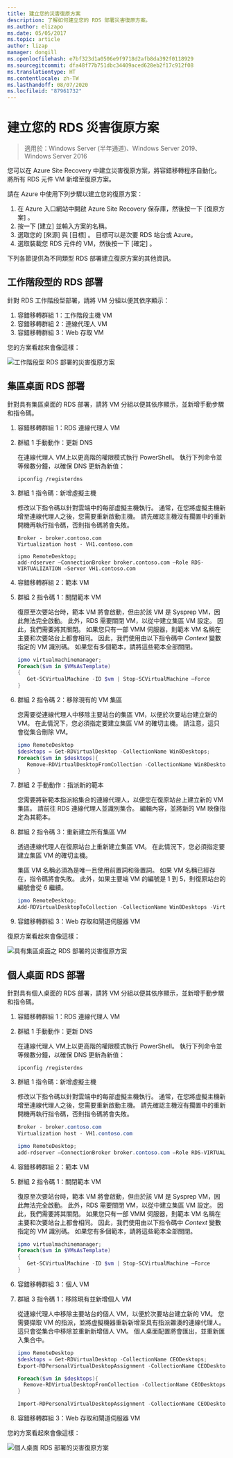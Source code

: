 ```yaml
---
title: 建立您的災害復原方案
description: 了解如何建立您的 RDS 部署災害復原方案。
ms.author: elizapo
ms.date: 05/05/2017
ms.topic: article
author: lizap
manager: dongill
ms.openlocfilehash: e7bf323d1a0506e9f9718d2afb8da392f0118929
ms.sourcegitcommit: dfa48f77b751dbc34409aced628eb2f17c912f08
ms.translationtype: HT
ms.contentlocale: zh-TW
ms.lasthandoff: 08/07/2020
ms.locfileid: "87961732"
---
```

# <a name="create-your-disaster-recovery-plan-for-rds"></a>建立您的 RDS 災害復原方案

>適用於：Windows Server (半年通道)、Windows Server 2019、Windows Server 2016

您可以在 Azure Site Recovery 中建立災害復原方案，將容錯移轉程序自動化。 將所有 RDS 元件 VM 新增至復原方案。

請在 Azure 中使用下列步驟以建立您的復原方案：

1. 在 Azure 入口網站中開啟 Azure Site Recovery 保存庫，然後按一下 [復原方案]  。
2. 按一下 [建立]  並輸入方案的名稱。
3. 選取您的 [來源]  與 [目標]  。 目標可以是次要 RDS 站台或 Azure。
4. 選取裝載您 RDS 元件的 VM，然後按一下 [確定]  。

下列各節提供為不同類型 RDS 部署建立復原方案的其他資訊。

## <a name="sessions-based-rds-deployment"></a>工作階段型的 RDS 部署

針對 RDS 工作階段型部署，請將 VM 分組以便其依序顯示：

1. 容錯移轉群組 1：工作階段主機 VM
2. 容錯移轉群組 2：連線代理人 VM
3. 容錯移轉群組 3：Web 存取 VM

您的方案看起來會像這樣：

![工作階段型 RDS 部署的災害復原方案](media/rds-asr-session-drplan.png)

## <a name="pooled-desktops-rds-deployment"></a>集區桌面 RDS 部署

針對具有集區桌面的 RDS 部署，請將 VM 分組以便其依序顯示，並新增手動步驟和指令碼。

1. 容錯移轉群組 1：RDS 連線代理人 VM
2. 群組 1 手動動作：更新 DNS

   在連線代理人 VM上以更高階的權限模式執行 PowerShell。 執行下列命令並等候數分鐘，以確保 DNS 更新為新值：

   ```
   ipconfig /registerdns
   ```
3. 群組 1 指令碼：新增虛擬主機

   修改以下指令碼以針對雲端中的每部虛擬主機執行。 通常，在您將虛擬主機新增至連線代理人之後，您需要重新啟動主機。 請先確認主機沒有擱置中的重新開機再執行指令碼，否則指令碼將會失敗。

   ```
   Broker - broker.contoso.com
   Virtualization host - VH1.contoso.com

   ipmo RemoteDesktop;
   add-rdserver –ConnectionBroker broker.contoso.com –Role RDS-VIRTUALIZATION –Server VH1.contoso.com
   ```
4. 容錯移轉群組 2：範本 VM
5. 群組 2 指令碼 1：關閉範本 VM

   復原至次要站台時，範本 VM 將會啟動，但由於該 VM 是 Sysprep VM，因此無法完全啟動。 此外，RDS 需要關閉 VM，以從中建立集區 VM 設定。 因此，我們需要將其關閉。 如果您只有一部 VMM 伺服器，則範本 VM 名稱在主要和次要站台上都會相同。 因此，我們使用由以下指令碼中 *Context* 變數指定的 VM 識別碼。 如果您有多個範本，請將這些範本全部關閉。

   ```powershell
   ipmo virtualmachinemanager;
   Foreach($vm in $VMsAsTemplate)
   {
      Get-SCVirtualMachine -ID $vm | Stop-SCVirtualMachine –Force
   }
   ```
6. 群組 2 指令碼 2：移除現有的 VM 集區

   您需要從連線代理人中移除主要站台的集區 VM，以便於次要站台建立新的 VM。 在此情況下，您必須指定要建立集區 VM 的確切主機。 請注意，這只會從集合刪除 VM。

   ```powershell
   ipmo RemoteDesktop
   $desktops = Get-RDVirtualDesktop -CollectionName Win8Desktops;
   Foreach($vm in $desktops){
      Remove-RDVirtualDesktopFromCollection -CollectionName Win8Desktops -VirtualDesktopName $vm.VirtualDesktopName –Force
   }
   ```
7. 群組 2 手動動作：指派新的範本

   您需要將新範本指派給集合的連線代理人，以便您在復原站台上建立新的 VM 集區。 請前往 RDS 連線代理人並識別集合。 編輯內容，並將新的 VM 映像指定為其範本。
8. 群組 2 指令碼 3：重新建立所有集區 VM

   透過連線代理人在復原站台上重新建立集區 VM。 在此情況下，您必須指定要建立集區 VM 的確切主機。

   集區 VM 名稱必須為是唯一且使用前置詞和後置詞。 如果 VM 名稱已經存在，指令碼將會失敗。 此外，如果主要端 VM 的編號是 1 到 5，則復原站台的編號會從 6 繼續。

   ```powershell
   ipmo RemoteDesktop;
   Add-RDVirtualDesktopToCollection -CollectionName Win8Desktops -VirtualDesktopAllocation @{"RDVH1.contoso.com" = 1}
   ```
9. 容錯移轉群組 3：Web 存取和閘道伺服器 VM

復原方案看起來會像這樣：

![具有集區桌面之 RDS 部署的災害復原方案](media/rds-asr-pooled-drplan.png)

## <a name="personal-desktops-rds-deployment"></a>個人桌面 RDS 部署

針對具有個人桌面的 RDS 部署，請將 VM 分組以便其依序顯示，並新增手動步驟和指令碼。

1. 容錯移轉群組 1：RDS 連線代理人 VM
2. 群組 1 手動動作：更新 DNS

   在連線代理人 VM上以更高階的權限模式執行 PowerShell。 執行下列命令並等候數分鐘，以確保 DNS 更新為新值：

   ```
   ipconfig /registerdns
   ```
3. 群組 1 指令碼：新增虛擬主機

   修改以下指令碼以針對雲端中的每部虛擬主機執行。 通常，在您將虛擬主機新增至連線代理人之後，您需要重新啟動主機。 請先確認主機沒有擱置中的重新開機再執行指令碼，否則指令碼將會失敗。

   ```powershell
   Broker - broker.contoso.com
   Virtualization host - VH1.contoso.com

   ipmo RemoteDesktop;
   add-rdserver –ConnectionBroker broker.contoso.com –Role RDS-VIRTUALIZATION –Server VH1.contoso.com
   ```
4. 容錯移轉群組 2：範本 VM
5. 群組 2 指令碼 1：關閉範本 VM

   復原至次要站台時，範本 VM 將會啟動，但由於該 VM 是 Sysprep VM，因此無法完全啟動。 此外，RDS 需要關閉 VM，以從中建立集區 VM 設定。 因此，我們需要將其關閉。 如果您只有一部 VMM 伺服器，則範本 VM 名稱在主要和次要站台上都會相同。 因此，我們使用由以下指令碼中 *Context* 變數指定的 VM 識別碼。 如果您有多個範本，請將這些範本全部關閉。

   ```powershell
   ipmo virtualmachinemanager;
   Foreach($vm in $VMsAsTemplate)
   {
      Get-SCVirtualMachine -ID $vm | Stop-SCVirtualMachine –Force
   }
   ```
6. 容錯移轉群組 3：個人 VM
7. 群組 3 指令碼 1：移除現有並新增個人 VM

   從連線代理人中移除主要站台的個人 VM，以便於次要站台建立新的 VM。 您需要擷取 VM 的指派，並將虛擬機器重新新增至具有指派雜湊的連線代理人。 這只會從集合中移除並重新新增個人 VM。 個人桌面配置將會匯出，並重新匯入集合中。

   ```powershell
   ipmo RemoteDesktop
   $desktops = Get-RDVirtualDesktop -CollectionName CEODesktops;
   Export-RDPersonalVirtualDesktopAssignment -CollectionName CEODesktops -Path ./Desktopallocations.txt -ConnectionBroker broker.contoso.com

   Foreach($vm in $desktops){
     Remove-RDVirtualDesktopFromCollection -CollectionName CEODesktops -VirtualDesktopName $vm.VirtualDesktopName –Force
   }

   Import-RDPersonalVirtualDesktopAssignment -CollectionName CEODesktops -Path ./Desktopallocations.txt -ConnectionBroker broker.contoso.com
   ```
8. 容錯移轉群組 3：Web 存取和閘道伺服器 VM

您的方案看起來會像這樣：

![個人桌面 RDS 部署的災害復原方案](media/rds-asr-personal-desktops-drplan.png)
